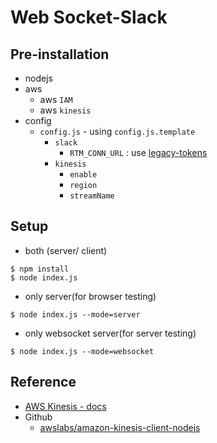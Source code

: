 # Web Socket-Slack

## Pre-installation
- nodejs
- aws
  - aws `IAM`
  - aws `kinesis`
- config
  - `config.js` - using `config.js.template`
    - `slack`
      - `RTM_CONN_URL` : use [legacy-tokens](https://api.slack.com/custom-integrations/legacy-tokens)
    - `kinesis`
      - `enable`
      - `region`
      - `streamName`

## Setup
- both (server/ client)
```
$ npm install
$ node index.js
```

- only server(for browser testing)
```
$ node index.js --mode=server
```

- only websocket server(for server testing)
```
$ node index.js --mode=websocket
```

## Reference
- [AWS Kinesis - docs](https://docs.aws.amazon.com/AWSJavaScriptSDK/latest/AWS/Kinesis.html) 
- Github
  - [awslabs/amazon-kinesis-client-nodejs](https://github.com/awslabs/amazon-kinesis-client-nodejs)